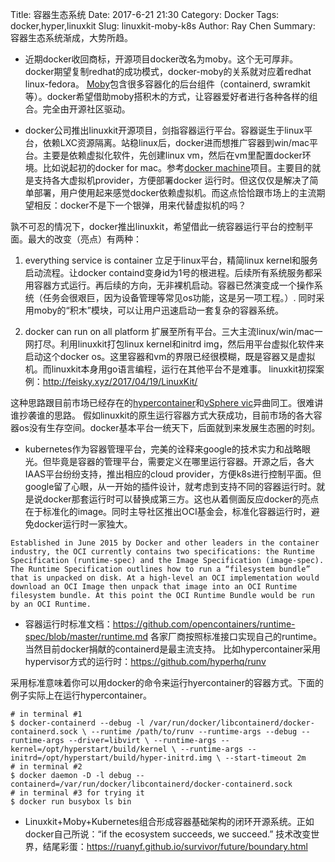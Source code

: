 Title: 容器生态系统
Date: 2017-6-21 21:30
Category: Docker
Tags: docker,hyper,linuxkit
Slug: linuxkit-moby-k8s
Author: Ray Chen
Summary: 容器生态系统渐成，大势所趋。


* 近期docker收回商标，开源项目docker改名为moby。这个无可厚非。docker期望复制redhat的成功模式，docker-moby的关系就对应着redhat linux-fedora。 [Moby](https://github.com/moby/moby)包含很多容器化的后台组件（containerd, swramkit等）。docker希望借助moby搭积木的方式，让容器爱好者进行各种各样的组合。完全由开源社区驱动。

* docker公司推出linuxkit开源项目，剑指容器运行平台。容器诞生于linux平台，依赖LXC资源隔离。站稳linux后，docker进而想推广容器到win/mac平台。主要是依赖虚拟化软件，先创建linux vm，然后在vm里配置docker环境。比如说起初的docker for mac。参考[docker machine](https://docs.docker.com/machine/)项目。主要目的就是支持各大虚拟机provider，方便部署docker 运行时。但这仅仅是解决了简单部署，用户使用起来感觉docker依赖虚拟机。而这点恰恰跟市场上的主流期望相反：docker不是下一个银弹，用来代替虚拟机的吗？

孰不可忍的情况下，docker推出linuxkit，希望借此一统容器运行平台的控制平面。最大的改变（亮点）有两种：

1) everything service is container
立足于linux平台，精简linux kernel和服务启动流程。让docker containd变身id为1号的根进程。后续所有系统服务都采用容器方式运行。再后续的方向，无非裸机启动。容器已然演变成一个操作系统（任务会很艰巨，因为设备管理等常见os功能，这是另一项工程。）. 同时采用moby的“积木”模块，可以让用户迅速启动一套复杂的容器系统。

2) docker can run on all platform
扩展至所有平台。三大主流linux/win/mac一网打尽。利用linuxkit打包linux kernel和initrd img，然后用平台虚拟化软件来启动这个docker os。这里容器和vm的界限已经很模糊，既是容器又是虚拟机。而linuxkit本身用go语言编程，运行在其他平台不是难事。
linuxkit初探案例：<http://feisky.xyz/2017/04/19/LinuxKit/>

这种思路跟目前市场已经存在的[hypercontainer](https://hypercontainer.io/)和[vSphere vic](https://vmware.github.io/vic/)异曲同工。很难讲谁抄袭谁的思路。
假如linuxkit的原生运行容器方式大获成功，目前市场的各大容器os没有生存空间。docker基本平台一统天下，后面就到来发展生态圈的时刻。

* kubernetes作为容器管理平台，完美的诠释来google的技术实力和战略眼光。但毕竟是容器的管理平台，需要定义在哪里运行容器。开源之后，各大IAAS平台纷纷支持，推出相应的cloud provider，方便k8s进行控制平面。但google留了心眼，从一开始的插件设计，就考虑到支持不同的容器运行时。就是说docker那套运行时可以替换成第三方。这也从着侧面反应docker的亮点在于标准化的image。同时主导社区推出OCI基金会，标准化容器运行时，避免docker运行时一家独大。

```text
Established in June 2015 by Docker and other leaders in the container industry, the OCI currently contains two specifications: the Runtime Specification (runtime-spec) and the Image Specification (image-spec). The Runtime Specification outlines how to run a “filesystem bundle” that is unpacked on disk. At a high-level an OCI implementation would download an OCI Image then unpack that image into an OCI Runtime filesystem bundle. At this point the OCI Runtime Bundle would be run by an OCI Runtime.
```

* 容器运行时标准文档：<https://github.com/opencontainers/runtime-spec/blob/master/runtime.md>
各家厂商按照标准接口实现自己的runtime。 当然目前docker捐献的containerd是最主流支持。
比如hypercontainer采用hypervisor方式的运行时：<https://github.com/hyperhq/runv>

采用标准意味着你可以用docker的命令来运行hyercontainer的容器方式。下面的例子实际上在运行hypercontainer。

```shell
# in terminal #1 
$ docker-containerd --debug -l /var/run/docker/libcontainerd/docker-containerd.sock \ --runtime /path/to/runv --runtime-args --debug --runtime-args --driver=libvirt \ --runtime-args --kernel=/opt/hyperstart/build/kernel \ --runtime-args --initrd=/opt/hyperstart/build/hyper-initrd.img \ --start-timeout 2m 
# in terminal #2 
$ docker daemon -D -l debug --containerd=/var/run/docker/libcontainerd/docker-containerd.sock 
# in terminal #3 for trying it 
$ docker run busybox ls bin
```

* Linuxkit+Moby+Kubernetes组合形成容器基础架构的闭环开源系统。正如docker自己所说：“if the ecosystem succeeds, we succeed.” 技术改变世界，结尾彩蛋：<https://ruanyf.github.io/survivor/future/boundary.html>

